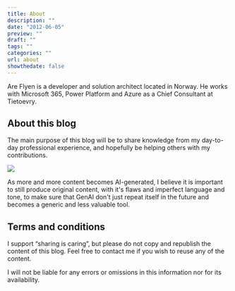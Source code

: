 ```yaml
---
title: About
description: ""
date: "2012-06-05"
preview: ""
draft: ""
tags: ""
categories: ""
url: about
showthedate: false
---
```


Are Flyen is a developer and solution architect located in Norway. He works with Microsoft 365, Power Platform and Azure as a Chief Consultant at Tietoevry.

## About this blog
The main purpose of this blog will be to share knowledge from my day-to-day professional experience, and hopefully be helping others with my contributions.

![](/assets/pages/original-stamp.png) 

As more and more content becomes AI-generated, I believe it is important to still produce original content, with it's flaws and imperfect language and tone, to make sure that GenAI don't just repeat itself in the future and becomes a generic and less valuable tool.

## Terms and conditions
I support “sharing is caring”, but please do not copy and republish the content of this blog. Feel free to contact me if you wish to reuse any of the content.

I will not be liable for any errors or omissions in this information nor for its availability.